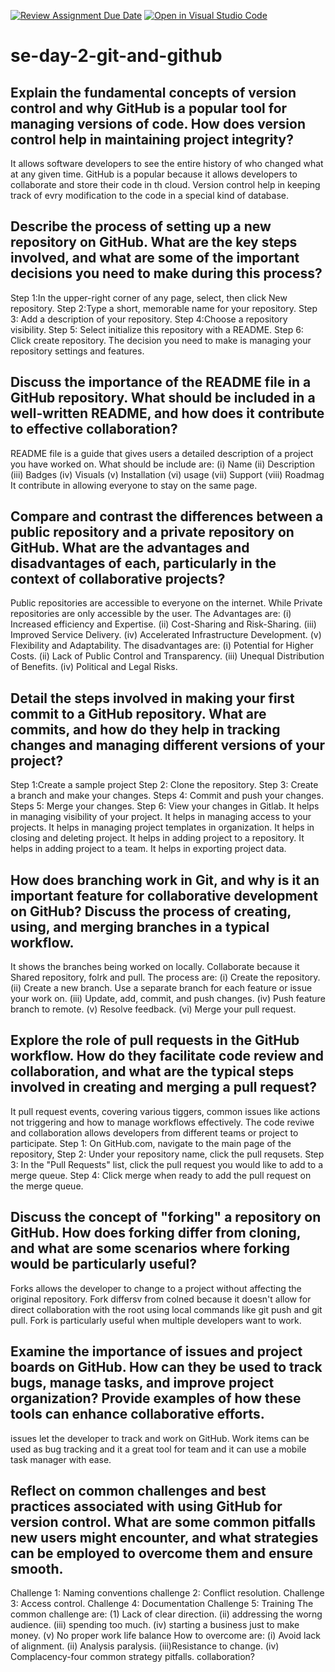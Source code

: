 [![Review Assignment Due Date](https://classroom.github.com/assets/deadline-readme-button-22041afd0340ce965d47ae6ef1cefeee28c7c493a6346c4f15d667ab976d596c.svg)](https://classroom.github.com/a/8wgCKhpZ)
[![Open in Visual Studio Code](https://classroom.github.com/assets/open-in-vscode-2e0aaae1b6195c2367325f4f02e2d04e9abb55f0b24a779b69b11b9e10269abc.svg)](https://classroom.github.com/online_ide?assignment_repo_id=15591733&assignment_repo_type=AssignmentRepo)
# se-day-2-git-and-github
## Explain the fundamental concepts of version control and why GitHub is a popular tool for managing versions of code. How does version control help in maintaining project integrity?
It allows software developers to see the entire history of who changed what at any given time.
GitHub is a popular because it allows developers to collaborate  and store their code in th cloud.
Version control help in keeping track of evry modification to the code in a special kind of database.
## Describe the process of setting up a new repository on GitHub. What are the key steps involved, and what are some of the important decisions you need to make during this process?
Step 1:In the upper-right corner of any page, select, then click New repository.
Step 2:Type a short, memorable name for your repository.
Step 3: Add a description of your repository.
Step 4:Choose a repository visibility.
Step 5: Select initialize this repository with a README.
Step 6: Click create repository.
The decision you need to make is managing your repository settings and features.
## Discuss the importance of the README file in a GitHub repository. What should be included in a well-written README, and how does it contribute to effective collaboration?
README file is a guide that gives users a detailed description of a project you have worked on.
What should be include are: (i) Name (ii) Description (iii) Badges (iv) Visuals (v) Installation (vi) usage (vii) Support (viii) Roadmag 
It contribute in allowing everyone to stay on the same page.
## Compare and contrast the differences between a public repository and a private repository on GitHub. What are the advantages and disadvantages of each, particularly in the context of collaborative projects?
Public repositories are accessible to everyone on the internet. While Private repositories are only accessible by the user.
The Advantages are: (i) Increased efficiency and Expertise. (ii) Cost-Sharing and Risk-Sharing. (iii) Improved Service Delivery. (iv) Accelerated Infrastructure Development. (v) Flexibility and Adaptability.
The disadvantages are: (i) Potential for Higher Costs. (ii) Lack of Public Control and Transparency. (iii) Unequal Distribution of Benefits. (iv) Political and Legal Risks.
## Detail the steps involved in making your first commit to a GitHub repository. What are commits, and how do they help in tracking changes and managing different versions of your project?
Step 1:Create a sample project
Step 2: Clone the repository.
Step 3: Create a branch and make your changes.
Steps 4: Commit and push your changes.
Steps 5: Merge your changes.
Step 6: View your changes in Gitlab.
It helps in managing visibility of your project.
It helps in managing access to your projects.
It helps in managing project templates in organization.
It helps in closing and deleting project.
It helps in adding project to a repository.
It helps in adding project to a team.
It helps in exporting project data.
## How does branching work in Git, and why is it an important feature for collaborative development on GitHub? Discuss the process of creating, using, and merging branches in a typical workflow.
It shows the branches being worked on locally.
Collaborate because it Shared repository, folrk and pull.
The process are: (i) Create the repository. (ii) Create a new branch. Use a separate branch for each feature or issue your work on. (iii) Update, add, commit, and push changes. (iv) Push feature branch to remote. (v) Resolve feedback. (vi) Merge your pull request.
## Explore the role of pull requests in the GitHub workflow. How do they facilitate code review and collaboration, and what are the typical steps involved in creating and merging a pull request?
It pull request events, covering various tiggers, common issues like actions not triggering and how to manage workflows effectively. 
The code reviwe and collaboration allows developers from different teams or project to participate. 
Step 1: On GitHub.com, navigate to the main page of the repository,
Step 2: Under your repository name, click the pull requsets.
Step 3: In the "Pull Requests" list, click the pull request you would like to add to a merge queue.
Step 4: Click merge when ready to add the pull request on the merge queue.
## Discuss the concept of "forking" a repository on GitHub. How does forking differ from cloning, and what are some scenarios where forking would be particularly useful?
Forks allows the developer to change to a project without affecting the original repository.
Fork differsv from colned because it doesn't allow for direct collaboration with the root using local commands like git push and git pull.
Fork is particularly useful when multiple developers want to work.
## Examine the importance of issues and project boards on GitHub. How can they be used to track bugs, manage tasks, and improve project organization? Provide examples of how these tools can enhance collaborative efforts.
issues let the developer to track and work on GitHub.
Work items can be used as bug tracking and it a great tool for team and it can use a mobile task manager with ease.
## Reflect on common challenges and best practices associated with using GitHub for version control. What are some common pitfalls new users might encounter, and what strategies can be employed to overcome them and ensure smooth.
Challenge 1: Naming conventions
challenge 2: Conflict resolution.
Challenge 3: Access control.
Challenge 4: Documentation
Challenge 5: Training
The common challenge are: (1) Lack of clear direction. (ii) addressing the worng audience. (iii) spending too much. (iv) starting a business just to make money. (v) No proper work life balance 
How to overcome are: (i) Avoid lack of alignment. (ii) Analysis paralysis. (iii)Resistance to change. (iv) Complacency-four common strategy pitfalls.
collaboration?
